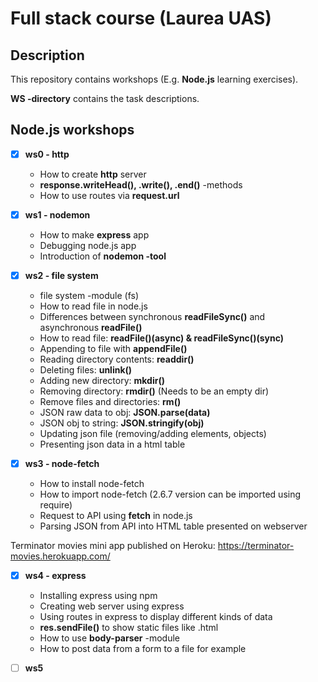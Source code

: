 # Full stack course (Laurea UAS)

## Description

This repository contains workshops (E.g. **Node.js** learning exercises).

**WS -directory** contains the task descriptions.

## Node.js workshops

- [x] **ws0 - http**
	- How to create **http** server
	- **response.writeHead(), .write(), .end()** -methods
	- How to use routes via **request.url**

- [x] **ws1 - nodemon**
	- How to make **express** app
	- Debugging node.js app
	- Introduction of **nodemon -tool**
	
- [x] **ws2 - file system**
	- file system -module (fs)
	- How to read file in node.js
	- Differences between synchronous **readFileSync()** and asynchronous **readFile()**
	- How to read file: **readFile()(async) & readFileSync()(sync)**
	- Appending to file with **appendFile()**
	- Reading directory contents: **readdir()**
	- Deleting files: **unlink()**
	- Adding new directory: **mkdir()**
	- Removing directory: **rmdir()** (Needs to be an empty dir)
	- Remove files and directories: **rm()**
	- JSON raw data to obj: **JSON.parse(data)**
	- JSON obj to string: **JSON.stringify(obj)**
	- Updating json file (removing/adding elements, objects)
	- Presenting json data in a html table
	
- [x] **ws3 - node-fetch**
	- How to install node-fetch
	- How to import node-fetch (2.6.7 version can be imported using require)
	- Request to API using **fetch** in node.js
	- Parsing JSON from API into HTML table presented on webserver
	
Terminator movies mini app published on Heroku: https://terminator-movies.herokuapp.com/
	
- [x] **ws4 - express**
	- Installing express using npm
	- Creating web server using express
	- Using routes in express to display different kinds of data
	- **res.sendFile()** to show static files like .html
	- How to use **body-parser** -module 
	- How to post data from a form to a file for example
	
- [ ] **ws5**
	
	